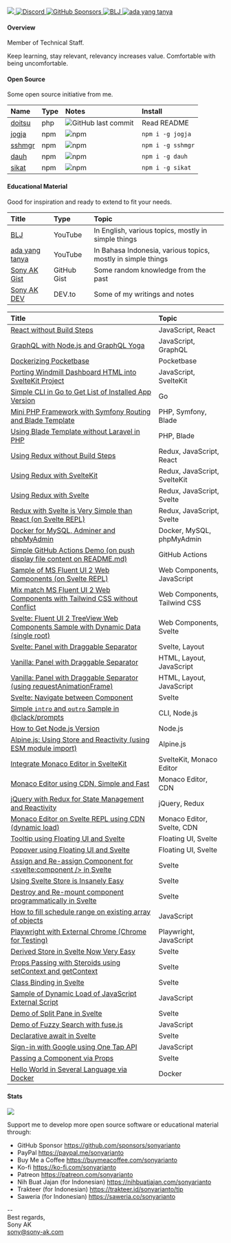 <a href="https://sony-ak.com" target="_blank">
  <img src="https://komarev.com/ghpvc/?username=sonyarianto&color=blueviolet&style=flat">
</a>
<a href="https://discord.gg/qHFWTgnpQd" target="_blank">
  <img alt="Discord" src="https://img.shields.io/discord/1089563520988893306">
</a>
<a href="https://github.com/sponsors/sonyarianto" target="_blank">
  <img alt="GitHub Sponsors" src="https://img.shields.io/github/sponsors/sonyarianto">
</a>
<a href="https://youtube.com/@bljdev" target="_blank">
  <img alt="BLJ" src="https://img.shields.io/youtube/channel/views/UCTgD0-13PPQux8zZ6UQTYLA?style=social&label=YouTube">
</a>
<a href="https://youtube.com/@adayangtanya" target="_blank">
  <img alt="ada yang tanya" src="https://img.shields.io/youtube/channel/views/UCD5gydSn9mTyZruSR0Filvw?style=social&label=YouTube">
</a>

#### Overview

Member of Technical Staff.

Keep learning, stay relevant, relevancy increases value. Comfortable with being uncomfortable.

#### Open Source

Some open source initiative from me.

| Name | Type | Notes | Install |
|:-|:-|:-|:-|
| <a href="https://github.com/sonyarianto/doitsu" target="_blank">doitsu</a> | php | <a href="https://github.com/sonyarianto/doitsu" target="_blank"><img align="left" alt="GitHub last commit" src="https://img.shields.io/github/last-commit/sonyarianto/doitsu"></a> | Read README |
| <a href="https://npmjs.com/package/jogja" target="_blank">jogja</a> | npm | <a href="https://npmjs.com/package/jogja" target="_blank"><img align="left" alt="npm" src="https://img.shields.io/npm/dt/jogja" alt=""/></a> | `npm i -g jogja` |
| <a href="https://npmjs.com/package/sshmgr" target="_blank">sshmgr</a> | npm | <a href="https://npmjs.com/package/sshmgr" target="_blank"><img align="left" alt="npm" src="https://img.shields.io/npm/dt/sshmgr" alt=""/></a> | `npm i -g sshmgr` |
| <a href="https://npmjs.com/package/dauh" target="_blank">dauh</a> | npm | <a href="https://npmjs.com/package/dauh" target="_blank"><img align="left" alt="npm" src="https://img.shields.io/npm/dt/dauh" alt=""/></a> | `npm i -g dauh` |
| <a href="https://npmjs.com/package/sikat" target="_blank">sikat</a> | npm | <a href="https://npmjs.com/package/sikat" target="_blank"><img align="left" alt="npm" src="https://img.shields.io/npm/dt/sikat" alt=""/></a> | `npm i -g sikat` |

#### Educational Material

Good for inspiration and ready to extend to fit your needs.

| Title | Type | Topic |
|:-|:-|:-|
| <a href="https://youtube.com/@bljdev" target="_blank">BLJ</a> | YouTube | In English, various topics, mostly in simple things |
| <a href="https://youtube.com/@adayangtanya" target="_blank">ada yang tanya</a> | YouTube | In Bahasa Indonesia, various topics, mostly in simple things |
| <a href="https://gist.github.com/sonyarianto" target="_blank">Sony AK Gist</a> | GitHub Gist | Some random knowledge from the past |
| <a href="https://dev.to/sonyarianto" target="_blank">Sony AK DEV</a> | DEV.to | Some of my writings and notes |

| Title | Topic |
|:-|:-|
| <a href="https://github.com/sonyarianto/react-without-buildsteps" target="_blank">React without Build Steps</a> | JavaScript, React |
| <a href="https://github.com/sonyarianto/graphql-nodejs-concept" target="_blank">GraphQL with Node.js and GraphQL Yoga</a> | JavaScript, GraphQL |
| <a href="https://github.com/sonyarianto/pocketbase-docker" target="_blank">Dockerizing Pocketbase</a> | Pocketbase |
| <a href="https://github.com/sonyarianto/airmill-dashboard" target="_blank">Porting Windmill Dashboard HTML into SvelteKit Project</a> | JavaScript, SvelteKit |
| <a href="https://github.com/sonyarianto/hcli" target="_blank">Simple CLI in Go to Get List of Installed App Version</a> | Go |
| <a href="https://github.com/sonyarianto/mini-php-framework" target="_blank">Mini PHP Framework with Symfony Routing and Blade Template</a> | PHP, Symfony, Blade |
| <a href="https://github.com/sonyarianto/php-using-blade-without-laravel" target="_blank">Using Blade Template without Laravel in PHP</a> | PHP, Blade |
| <a href="https://github.com/sonyarianto/redux-without-buildsteps" target="_blank">Using Redux without Build Steps</a> | Redux, JavaScript, React |
| <a href="https://github.com/sonyarianto/redux-with-sveltekit" target="_blank">Using Redux with SvelteKit</a> | Redux, JavaScript, SvelteKit |
| <a href="https://github.com/sonyarianto/redux-with-svelte" target="_blank">Using Redux with Svelte</a> | Redux, JavaScript, Svelte |
| <a href="https://svelte.dev/repl/778d2aab2e1e462d9da6f7cc3c7b62bb" target="_blank">Redux with Svelte is Very Simple than React (on Svelte REPL)</a> | Redux, JavaScript, Svelte |
| <a href="https://github.com/sonyarianto/docker-mysql-adminer-phpmyadmin" target="_blank">Docker for MySQL, Adminer and phpMyAdmin</a> | Docker, MySQL, phpMyAdmin |
| <a href="https://github.com/sonyarianto/github-actions-push-and-display-it-on-readme" target="_blank">Simple GitHub Actions Demo (on push display file content on README.md)</a> | GitHub Actions |
| <a href="https://svelte.dev/repl/a083e41efafc4a41a7002398f9ed8f2a" target="_blank">Sample of MS Fluent UI 2 Web Components (on Svelte REPL)</a> | Web Components, JavaScript |
| <a href="https://github.com/sonyarianto/fluent-ui-mix-match-with-tailwind-css" target="_blank">Mix match MS Fluent UI 2 Web Components with Tailwind CSS without Conflict</a> | Web Components, Tailwind CSS |
| <a href="https://svelte.dev/repl/317e16c270b84d2dba580f8a19445c92" target="_blank">Svelte: Fluent UI 2 TreeView Web Components Sample with Dynamic Data (single root)</a> | Web Components, Svelte |
| <a href="https://svelte.dev/repl/385110a54cc34e5ba86cad2eeb18f7b8" target="_blank">Svelte: Panel with Draggable Separator</a> | Svelte, Layout |
| <a href="https://stackblitz.com/edit/panel-with-draggable-separator" target="_blank">Vanilla: Panel with Draggable Separator</a> | HTML, Layout, JavaScript |
| <a href="https://stackblitz.com/edit/vanilla-draggable-with-requestanimationframe" target="_blank">Vanilla: Panel with Draggable Separator (using requestAnimationFrame)</a> | HTML, Layout, JavaScript |
| <a href="https://stackblitz.com/edit/svelte-navigate-between-component" target="_blank">Svelte: Navigate between Component</a> | Svelte |
| <a href="https://stackblitz.com/edit/clack-prompts-sample-intro-and-outro" target="_blank">Simple `intro` and `outro` Sample in @clack/prompts</a> | CLI, Node.js |
| <a href="https://stackblitz.com/edit/node-get-version" target="_blank">How to Get Node.js Version</a> | Node.js |
| <a href="https://github.com/sonyarianto/alpinejs-using-module" target="_blank">Alpine.js: Using Store and Reactivity (using ESM module import)</a> | Alpine.js |
| <a href="https://github.com/sonyarianto/sveltekit-monaco-editor" target="_blank">Integrate Monaco Editor in SvelteKit</a> | SvelteKit, Monaco Editor |
| <a href="https://github.com/sonyarianto/monaco-editor-cdn" target="_blank">Monaco Editor using CDN, Simple and Fast</a> | Monaco Editor, CDN |
| <a href="https://github.com/sonyarianto/jquery-redux-reactivity-state-management" target="_blank">jQuery with Redux for State Management and Reactivity</a> | jQuery, Redux |
| <a href="https://svelte.dev/repl/b714245b69694ae0891a934b2cdfe028" target="_blank">Monaco Editor on Svelte REPL using CDN (dynamic load)</a> | Monaco Editor, Svelte, CDN |
| <a href="https://svelte.dev/repl/1ae0d9a068034a1c8324e2e9ea7346ef" target="_blank">Tooltip using Floating UI and Svelte</a> | Floating UI, Svelte |
| <a href="https://svelte.dev/repl/daccadc2ef2544e3b95f5bf6215716c6" target="_blank">Popover using Floating UI and Svelte</a> | Floating UI, Svelte |
| <a href="https://svelte.dev/repl/c5262348f5d64492aa0b19ac48bf88f1" target="_blank">Assign and Re-assign Component for <svelte:component /> in Svelte</a> | Svelte |
| <a href="https://svelte.dev/repl/0e8f57ece3094642ad2c84ca4f2420be" target="_blank">Using Svelte Store is Insanely Easy</a> | Svelte |
| <a href="https://svelte.dev/repl/09e8928d1de545a58dcb89f2073898ef" target="_blank">Destroy and Re-mount component programmatically in Svelte</a> | Svelte |
| <a href="https://svelte.dev/repl/f9dffdd0044c49faa80d2295a4b8fd55" target="_blank">How to fill schedule range on existing array of objects</a> | JavaScript |
| <a href="https://github.com/sonyarianto/playwright-using-external-chrome" target="_blank">Playwright with External Chrome (Chrome for Testing) | Playwright, JavaScript |
| <a href="https://svelte.dev/repl/1fbbcb7428334cd98fbb783300d4a16f" target="_blank">Derived Store in Svelte Now Very Easy</a> | Svelte |
| <a href="https://svelte.dev/repl/613aa6f30ad34fb7a973105a6b759d17" target="_blank">Props Passing with Steroids using setContext and getContext</a> | Svelte |
| <a href="https://svelte.dev/repl/7af5ee5f0079468e869c0c7f8d2ea91c" target="_blank">Class Binding in Svelte</a> | Svelte |
| <a href="https://svelte.dev/repl/80fd626c6b2243bd972a78026f27e27f" target="_blank">Sample of Dynamic Load of JavaScript External Script</a> | JavaScript |
| <a href="https://svelte.dev/repl/28a3f27aa18b414ea90b2fc251fabdcf" target="_blank">Demo of Split Pane in Svelte</a> | Svelte |
| <a href="https://svelte.dev/repl/d208d02e9e6045e6bba043eec8747f22" target="_blank">Demo of Fuzzy Search with fuse.js</a> | JavaScript |
| <a href="https://svelte.dev/repl/46a4a6160c014552b88cfa25acaa2c10" target="_blank">Declarative await in Svelte</a> | Svelte |
| <a href="https://github.com/sonyarianto/vanilla-sign-in-with-google-one-tap-demo" target="_blank">Sign-in with Google using One Tap API</a> | JavaScript |
| <a href="https://svelte.dev/repl/4c060f5b7bea4a27a87ec168f67e1184" target="_blank">Passing a Component via Props</a> | Svelte |
| <a href="https://github.com/sonyarianto/hello-world" target="_blank">Hello World in Several Language via Docker</a> | Docker |

#### Stats
![](https://github-readme-stats-ten-gilt.vercel.app/api?username=sonyarianto&show_icons=true&count_private=true&theme=)

Support me to develop more open source software or educational material through:

- GitHub Sponsor https://github.com/sponsors/sonyarianto
- PayPal https://paypal.me/sonyarianto
- Buy Me a Coffee https://buymeacoffee.com/sonyarianto
- Ko-fi https://ko-fi.com/sonyarianto
- Patreon https://patreon.com/sonyarianto
- Nih Buat Jajan (for Indonesian) https://nihbuatjajan.com/sonyarianto
- Trakteer (for Indonesian) https://trakteer.id/sonyarianto/tip
- Saweria (for Indonesian) https://saweria.co/sonyarianto

--<br>
Best regards,<br>
Sony AK<br>
sony@sony-ak.com
